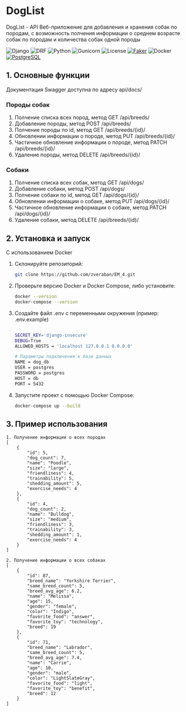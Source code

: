 # DogList
DogList - API Веб-приложение для добавления и хранения собак по породам, с возможность полчения информации о среднем возрасте собак по породам и количества собак одной породы 

![Django](https://img.shields.io/badge/Django-5.1.5-green)
![DRF](https://img.shields.io/badge/DRF-3.15.2-blue)
![Python](https://img.shields.io/badge/Python-3.x-blue)
![Gunicorn](https://img.shields.io/badge/Gunicorn-23.0.0-green)
![License](https://img.shields.io/badge/License-MIT-lightgrey)
[![Faker](https://img.shields.io/badge/Faker-35.2.0-blue)](https://pypi.org/project/Faker/)
![Docker](https://img.shields.io/badge/Docker-20.10-blue?style=flat&logo=docker)
[![PostgreSQL](https://img.shields.io/badge/PostgreSQL-15-blue.svg?style=flat&logo=postgresql)](https://www.postgresql.org/)

## 1. Основные функции
Документация Swagger доступна по адресу api/docs/
### Породы собак
 1. Полчение списка всех пород, метод GET /api/breeds/
 2. Добавление породы, метод POST /api/breeds/
 3. Полчение породы по id,  метод GET /api/breeds/{id}/
 4. Обновлении информации о породе, метод PUT /api/breeds/{id}/
 5. Частичное обновление информации о породе, метод PATCH /api/breeds/{id}/
 6. Удаление породы, метод DELETE /api/breeds/{id}/

### Собаки 
 1. Полчение списка всех собак, метод GET /api/dogs/
 2. Добавление собаки, метод POST /api/dogs/
 3. Полчение собаки по id,  метод GET /api/dogs/{id}/
 4. Обновлении информации о собаке, метод PUT /api/dogs/{id}/
 5. Частичное обновление информации о собаке, метод PATCH /api/dogs/{id}/
 6. Удаление собаки, метод DELETE /api/breeds/{id}/

## 2. Установка и запуск
С использованием Docker
1. Склонируйте репозиторий:

   ```bash
   git clone https://github.com/zveraban/EM_4.git
2. Проверьте версию Docker и Docker Compose, либо установите:
    ```bash
    docker --version
    docker-compose --version
3. Создайте файл .env  с переменными окружения (пример: .env.example)
    ```bash
    
    SECRET_KEY='django-insecure'
    DEBUG=True
    ALLOWED_HOSTS = 'localhost 127.0.0.1 0.0.0.0'
    
    # Параметры подключения к базе данных
    NAME = dog_db
    USER = postgres
    PASSWORD = postgres
    HOST = db
    PORT = 5432
4. Запустите проект с помощью Docker Compose:
   ```bash
   docker-compose up --build

## 3. Пример использования 
    1. Полyчение информации о всех породах
    [
        {
            "id": 5,
            "dog_count": 7,
            "name": "Poodle",
            "size": "large",
            "friendliness": 4,
            "trainability": 5,
            "shedding_amount": 5,
            "exercise_needs": 4
        },
        {
            "id": 4,
            "dog_count": 2,
            "name": "Bulldog",
            "size": "medium",
            "friendliness": 3,
            "trainability": 3,
            "shedding_amount": 1,
            "exercise_needs": 4
        }
    ]

    2. Получение информации о всех собаках
    [
        {
            "id": 87,
            "breed_name": "Yorkshire Terrier",
            "same_breed_count": 5,
            "breed_avg_age": 6.2,
            "name": "Melissa",
            "age": 15,
            "gender": "female",
            "color": "Indigo",
            "favorite_food": "answer",
            "favorite_toy": "technology",
            "breed": 19
        },
        {
            "id": 71,
            "breed_name": "Labrador",
            "same_breed_count": 5,
            "breed_avg_age": 7.4,
            "name": "Carrie",
            "age": 10,
            "gender": "male",
            "color": "LightSlateGray",
            "favorite_food": "light",
            "favorite_toy": "benefit",
            "breed": 12
        }
    ]